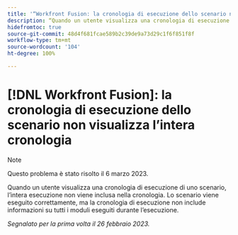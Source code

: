 ```yaml
---
title: '“Workfront Fusion: la cronologia di esecuzione dello scenario non mostra l’intera cronologia”'
description: “Quando un utente visualizza una cronologia di esecuzione di uno scenario, l’intera esecuzione non viene inclusa nella cronologia. Lo scenario viene eseguito correttamente, ma la cronologia di esecuzione non include informazioni su tutti i moduli eseguiti durante l’esecuzione”
hidefromtoc: true
source-git-commit: 48d4f681fcae589b2c39de9a73d29c1f6f851f8f
workflow-type: tm+mt
source-wordcount: '104'
ht-degree: 100%

---
```



# [!DNL Workfront Fusion]: la cronologia di esecuzione dello scenario non visualizza l’intera cronologia

>[!NOTE]
>
>Questo problema è stato risolto il 6 marzo 2023.

Quando un utente visualizza una cronologia di esecuzione di uno scenario, l’intera esecuzione non viene inclusa nella cronologia. Lo scenario viene eseguito correttamente, ma la cronologia di esecuzione non include informazioni su tutti i moduli eseguiti durante l’esecuzione.

_Segnalato per la prima volta il 26 febbraio 2023._

